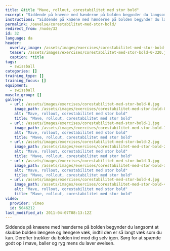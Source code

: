 ```yaml
---
title: &title "Mave, rollout, corestabilitet med stor bold"
excerpt: "Siddende på knæene med hænderne på bolden begynder du langsomt at skubbe bolden længere og længere væk, indtil den er så langt væk som du kan. Træk den derefter mod dig selv igen."
instructions: "Siddende på knæene med hænderne på bolden begynder du langsomt at skubbe bolden længere og længere væk, indtil den er så langt væk som du kan. Træk den derefter mod dig selv igen."
permalink: /oevelse/corestabilitet-med-stor-bold/
redirect_from: /node/32
id: 32
language: da
header:
  overlay_image: /assets/images/exercises/corestabilitet-med-stor-bold-0.jpg
  teaser: /assets/images/exercises/corestabilitet-med-stor-bold-0-320.jpg
  caption: *title
tags:
  - swissball
categories: []
training_type: [] 
training_focus: []
equipment:
  - swissball
muscle_group: []
gallery:
  - url: /assets/images/exercises/corestabilitet-med-stor-bold-0.jpg
    image_path: /assets/images/exercises/corestabilitet-med-stor-bold-0-320.jpg
    alt: "Mave, rollout, corestabilitet med stor bold"
    title: "Mave, rollout, corestabilitet med stor bold"
  - url: /assets/images/exercises/corestabilitet-med-stor-bold-1.jpg
    image_path: /assets/images/exercises/corestabilitet-med-stor-bold-1-320.jpg
    alt: "Mave, rollout, corestabilitet med stor bold"
    title: "Mave, rollout, corestabilitet med stor bold"
  - url: /assets/images/exercises/corestabilitet-med-stor-bold-2.jpg
    image_path: /assets/images/exercises/corestabilitet-med-stor-bold-2-320.jpg
    alt: "Mave, rollout, corestabilitet med stor bold"
    title: "Mave, rollout, corestabilitet med stor bold"
  - url: /assets/images/exercises/corestabilitet-med-stor-bold-3.jpg
    image_path: /assets/images/exercises/corestabilitet-med-stor-bold-3-320.jpg
    alt: "Mave, rollout, corestabilitet med stor bold"
    title: "Mave, rollout, corestabilitet med stor bold"
  - url: /assets/images/exercises/corestabilitet-med-stor-bold-4.jpg
    image_path: /assets/images/exercises/corestabilitet-med-stor-bold-4-320.jpg
    alt: "Mave, rollout, corestabilitet med stor bold"
    title: "Mave, rollout, corestabilitet med stor bold"
video:
  provider: vimeo
  id: 5046212
last_modified_at: 2011-04-07T08:13:12Z
---
```


Siddende på knæene med hænderne på bolden begynder du langsomt at skubbe bolden længere og længere væk, indtil den er så langt væk som du kan. Derefter trækker du bolden ind mod dig selv igen. Sørg for at spænde godt op i mave, baller og ryg mens du laver øvelsen.
